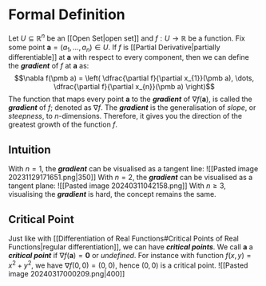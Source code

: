 # Formal Definition
Let $U \subseteq \mathbb{R}^n$ be an [[Open Set|open set]] and $f: U \to \mathbb{R}$ be a function. Fix some point $\pmb {a} = (a_{1},\dots,a_{n}) \in U$. If $f$ is [[Partial Derivative|partially differentiable]] at $\pmb a$ with respect to every component, then we can define the ***gradient*** of $f$ at $\pmb a$ as:
$$\nabla f(\pmb a) = \left( \dfrac{\partial f}{\partial x_{1}}(\pmb a), \dots, \dfrac{\partial f}{\partial x_{n}}(\pmb a) \right)$$
The function that maps every point $\pmb a$ to the ***gradient*** of $\nabla f(\pmb a)$, is called the ***gradient*** of $f$; denoted as $\nabla f$. The ***gradient*** is the generalisation of *slope*, or *steepness*, to $n$-dimensions. Therefore, it gives you the direction of the greatest growth of the function $f$.

## Intuition
With $n=1$, the ***gradient*** can be visualised as a tangent line:
![[Pasted image 20231129171651.png|350]]
With $n=2$, the ***gradient*** can be visualised as a tangent plane:
![[Pasted image 20240311042158.png]]
With $n\geq 3$, visualising the ***gradient*** is hard, the concept remains the same.

## Critical Point
Just like with [[Differentiation of Real Functions#Critical Points of Real Functions|regular differentiation]], we can have ***critical points***. We call $\pmb a$ a ***critical point*** if $\nabla f(\pmb a)=\pmb 0$ or *undefined*.
For instance with function $f(x,y)=x^2 + y^2$, we have $\nabla f(0, 0) = (0,0)$, hence $(0,0)$ is a critical point.
![[Pasted image 20240317000209.png|400]]
